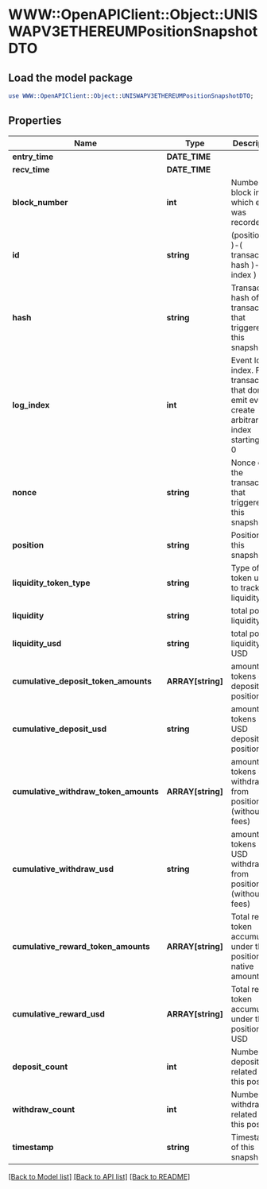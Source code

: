 # WWW::OpenAPIClient::Object::UNISWAPV3ETHEREUMPositionSnapshotDTO

## Load the model package
```perl
use WWW::OpenAPIClient::Object::UNISWAPV3ETHEREUMPositionSnapshotDTO;
```

## Properties
Name | Type | Description | Notes
------------ | ------------- | ------------- | -------------
**entry_time** | **DATE_TIME** |  | [optional] 
**recv_time** | **DATE_TIME** |  | [optional] 
**block_number** | **int** | Number of block in which entity was recorded. | [optional] 
**id** | **string** |  (position id )-( transaction hash )-( log index )  | [optional] 
**hash** | **string** | Transaction hash of the transaction that triggered this snapshot | [optional] 
**log_index** | **int** | Event log index. For transactions that don&#39;t emit event, create arbitrary index starting from 0 | [optional] 
**nonce** | **string** | Nonce of the transaction that triggered this snapshot | [optional] 
**position** | **string** | Position of this snapshot | [optional] 
**liquidity_token_type** | **string** | Type of token used to track liquidity | [optional] 
**liquidity** | **string** | total position liquidity | [optional] 
**liquidity_usd** | **string** | total position liquidity in USD | [optional] 
**cumulative_deposit_token_amounts** | **ARRAY[string]** | amount of tokens ever deposited to position | [optional] 
**cumulative_deposit_usd** | **string** | amount of tokens in USD deposited to position | [optional] 
**cumulative_withdraw_token_amounts** | **ARRAY[string]** | amount of tokens ever withdrawn from position (without fees) | [optional] 
**cumulative_withdraw_usd** | **string** | amount of tokens in USD withdrawn from position (without fees) | [optional] 
**cumulative_reward_token_amounts** | **ARRAY[string]** | Total reward token accumulated under this position, in native amounts | [optional] 
**cumulative_reward_usd** | **ARRAY[string]** | Total reward token accumulated under this position, in USD | [optional] 
**deposit_count** | **int** | Number of deposits related to this position | [optional] 
**withdraw_count** | **int** | Number of withdrawals related to this position | [optional] 
**timestamp** | **string** | Timestamp of this snapshot | [optional] 

[[Back to Model list]](../README.md#documentation-for-models) [[Back to API list]](../README.md#documentation-for-api-endpoints) [[Back to README]](../README.md)


